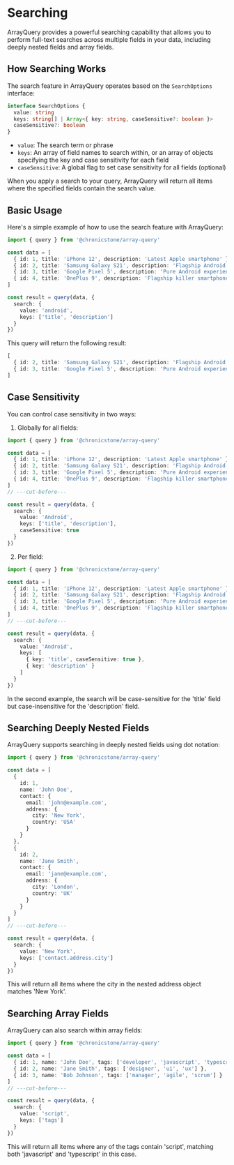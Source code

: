 # Searching

ArrayQuery provides a powerful searching capability that allows you to perform full-text searches across multiple fields in your data, including deeply nested fields and array fields.

## How Searching Works

The search feature in ArrayQuery operates based on the `SearchOptions` interface:

```ts twoslash
interface SearchOptions {
  value: string
  keys: string[] | Array<{ key: string, caseSensitive?: boolean }>
  caseSensitive?: boolean
}
```

- `value`: The search term or phrase
- `keys`: An array of field names to search within, or an array of objects specifying the key and case sensitivity for each field
- `caseSensitive`: A global flag to set case sensitivity for all fields (optional)

When you apply a search to your query, ArrayQuery will return all items where the specified fields contain the search value.

## Basic Usage

Here's a simple example of how to use the search feature with ArrayQuery:

```ts twoslash
import { query } from '@chronicstone/array-query'

const data = [
  { id: 1, title: 'iPhone 12', description: 'Latest Apple smartphone' },
  { id: 2, title: 'Samsung Galaxy S21', description: 'Flagship Android device' },
  { id: 3, title: 'Google Pixel 5', description: 'Pure Android experience' },
  { id: 4, title: 'OnePlus 9', description: 'Flagship killer smartphone' }
]

const result = query(data, {
  search: {
    value: 'android',
    keys: ['title', 'description']
  }
})
```

This query will return the following result:

```ts
[
  { id: 2, title: 'Samsung Galaxy S21', description: 'Flagship Android device' },
  { id: 3, title: 'Google Pixel 5', description: 'Pure Android experience' }
]
```

## Case Sensitivity

You can control case sensitivity in two ways:

1. Globally for all fields:

```ts twoslash
import { query } from '@chronicstone/array-query'

const data = [
  { id: 1, title: 'iPhone 12', description: 'Latest Apple smartphone' },
  { id: 2, title: 'Samsung Galaxy S21', description: 'Flagship Android device' },
  { id: 3, title: 'Google Pixel 5', description: 'Pure Android experience' },
  { id: 4, title: 'OnePlus 9', description: 'Flagship killer smartphone' }
]
// ---cut-before---

const result = query(data, {
  search: {
    value: 'Android',
    keys: ['title', 'description'],
    caseSensitive: true
  }
})
```

2. Per field:

```ts twoslash
import { query } from '@chronicstone/array-query'

const data = [
  { id: 1, title: 'iPhone 12', description: 'Latest Apple smartphone' },
  { id: 2, title: 'Samsung Galaxy S21', description: 'Flagship Android device' },
  { id: 3, title: 'Google Pixel 5', description: 'Pure Android experience' },
  { id: 4, title: 'OnePlus 9', description: 'Flagship killer smartphone' }
]
// ---cut-before---

const result = query(data, {
  search: {
    value: 'Android',
    keys: [
      { key: 'title', caseSensitive: true },
      { key: 'description' }
    ]
  }
})
```

In the second example, the search will be case-sensitive for the 'title' field but case-insensitive for the 'description' field.

## Searching Deeply Nested Fields

ArrayQuery supports searching in deeply nested fields using dot notation:

```ts twoslash
import { query } from '@chronicstone/array-query'

const data = [
  {
    id: 1,
    name: 'John Doe',
    contact: {
      email: 'john@example.com',
      address: {
        city: 'New York',
        country: 'USA'
      }
    }
  },
  {
    id: 2,
    name: 'Jane Smith',
    contact: {
      email: 'jane@example.com',
      address: {
        city: 'London',
        country: 'UK'
      }
    }
  }
]
// ---cut-before---

const result = query(data, {
  search: {
    value: 'New York',
    keys: ['contact.address.city']
  }
})
```

This will return all items where the city in the nested address object matches 'New York'.

## Searching Array Fields

ArrayQuery can also search within array fields:

```ts twoslash
import { query } from '@chronicstone/array-query'

const data = [
  { id: 1, name: 'John Doe', tags: ['developer', 'javascript', 'typescript'] },
  { id: 2, name: 'Jane Smith', tags: ['designer', 'ui', 'ux'] },
  { id: 3, name: 'Bob Johnson', tags: ['manager', 'agile', 'scrum'] }
]
// ---cut-before---

const result = query(data, {
  search: {
    value: 'script',
    keys: ['tags']
  }
})
```

This will return all items where any of the tags contain 'script', matching both 'javascript' and 'typescript' in this case.
